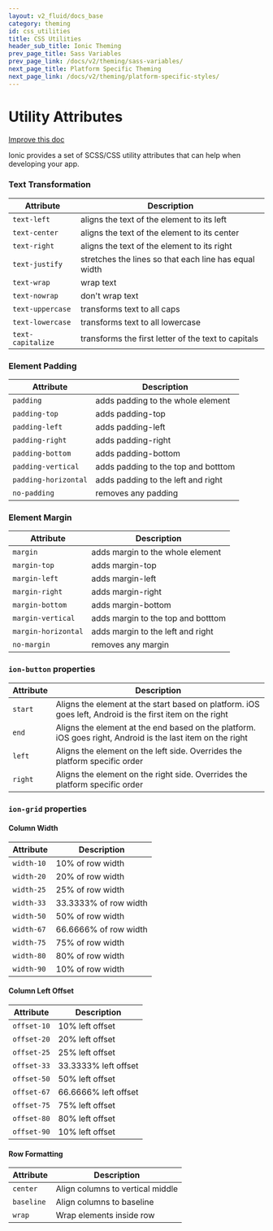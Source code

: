 ```yaml
---
layout: v2_fluid/docs_base
category: theming
id: css_utilities
title: CSS Utilities
header_sub_title: Ionic Theming
prev_page_title: Sass Variables
prev_page_link: /docs/v2/theming/sass-variables/
next_page_title: Platform Specific Theming
next_page_link: /docs/v2/theming/platform-specific-styles/
---
```



<h1 class="title">Utility Attributes</h1>

<a class="improve-v2-docs" href='https://github.com/driftyco/ionic-site/edit/master/docs/v2/theming/css-utilities/index.md'>
  Improve this doc
</a>

Ionic provides a set of SCSS/CSS utility attributes that can help when developing your app.

### Text Transformation

| Attribute         | Description                                           |
|-------------------|-------------------------------------------------------|
| `text-left`       | aligns the text of the element to its left            |
| `text-center`     | aligns the text of the element to its center          |
| `text-right`      | aligns the text of the element to its right           |
| `text-justify`    | stretches the lines so that each line has equal width |
| `text-wrap`       | wrap text                                             |
| `text-nowrap`     | don't wrap text                                       |
| `text-uppercase`  | transforms text to all caps                           |
| `text-lowercase ` | transforms text to all lowercase                      |
| `text-capitalize` | transforms the first letter of the text to capitals   |

### Element Padding


| Attribute            | Description                         |
|----------------------|-------------------------------------|
| `padding`            | adds padding to the whole element   |
| `padding-top`        | adds padding-top                    |
| `padding-left`       | adds padding-left                   |
| `padding-right`      | adds padding-right                  |
| `padding-bottom`     | adds padding-bottom                 |
| `padding-vertical`   | adds padding to the top and botttom |
| `padding-horizontal` | adds padding to the left and right  |
| `no-padding`         | removes any padding                 |

### Element Margin


| Attribute            | Description                         |
|----------------------|-------------------------------------|
| `margin`             | adds margin to the whole element    |
| `margin-top`         | adds margin-top                     |
| `margin-left`        | adds margin-left                    |
| `margin-right`       | adds margin-right                   |
| `margin-bottom`      | adds margin-bottom                  |
| `margin-vertical`    | adds margin to the top and botttom  |
| `margin-horizontal`  | adds margin to the left and right   |
| `no-margin`          | removes any margin                  |


### `ion-button` properties

| Attribute | Description                                                                                                |
|-----------|------------------------------------------------------------------------------------------------------------|
| `start`   | Aligns the element at the start based on platform. iOS goes left, Android is the first item on the right   |
| `end`     | Aligns the element at the end based on the platform. iOS goes right, Android is the last item on the right |
| `left`    | Aligns the element on the left side. Overrides the platform specific order                                 |
| `right`   | Aligns the element on the right side. Overrides the platform specific order                                |


### `ion-grid` properties

#### Column Width

| Attribute            | Description                         |
|----------------------|-------------------------------------|
| `width-10`           | 10% of row width                    |
| `width-20`           | 20% of row width                    |
| `width-25`           | 25% of row width                    |
| `width-33`           | 33.3333% of row width               |
| `width-50`           | 50% of row width                    |
| `width-67`           | 66.6666% of row width               |
| `width-75`           | 75% of row width                    |
| `width-80`           | 80% of row width                    |
| `width-90`           | 10% of row width                    |

#### Column Left Offset

| Attribute            | Description                         |
|----------------------|-------------------------------------|
| `offset-10`          | 10% left offset                     |
| `offset-20`          | 20% left offset                     |
| `offset-25`          | 25% left offset                     |
| `offset-33`          | 33.3333% left offset                |
| `offset-50`          | 50% left offset                     |
| `offset-67`          | 66.6666% left offset                |
| `offset-75`          | 75% left offset                     |
| `offset-80`          | 80% left offset                     |
| `offset-90`          | 10% left offset                     |

#### Row Formatting

| Attribute            | Description                         |
|----------------------|-------------------------------------|
| `center`             | Align columns to vertical middle    |
| `baseline`           | Align columns to baseline           |
| `wrap`               | Wrap elements inside row            |
